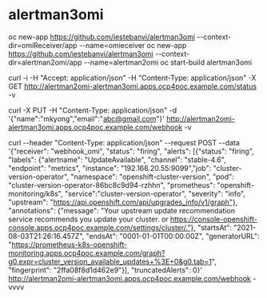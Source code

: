 # alertman3omi




oc new-app https://github.com/iestebanvi/alertman3omi --context-dir=omiReceiver/app --name=omieceiver
oc new-app https://github.com/iestebanvi/alertman3omi --context-dir=alertman2omi/app --name=alertman2omi
oc start-build alertman3omi

curl -i -H "Accept: application/json" -H "Content-Type: application/json" -X GET http://alertman2omi-alertman3omi.apps.ocp4poc.example.com/status -v

curl -X PUT -H "Content-Type: application/json" -d '{"name":"mkyong","email":"abc@gmail.com"}' http://alertman2omi-alertman3omi.apps.ocp4poc.example.com/webhook -v



curl --header "Content-Type: application/json"   --request POST   --data '{"receiver": "webhook_omi", "status": "firing", "alerts": [{"status": "firing", "labels": {"alertname": "UpdateAvailable", "channel": "stable-4.6", "endpoint": "metrics", "instance": "192.168.20.55:9099","job": "cluster-version-operator", "namespace": "openshift-cluster-version", "pod": "cluster-version-operator-86bc8c9d94-rzhhn", "prometheus": "openshift-monitoring/k8s", "service":"cluster-version-operator", "severity": "info", "upstream": "https://api.openshift.com/api/upgrades_info/v1/graph"}, "annotations": {"message": "Your upstream update recommendation service recommends you update your cluster.  or https://console-openshift-console.apps.ocp4poc.example.com/settings/cluster/."}, "startsAt": "2021-08-03T21:26:16.457Z", "endsAt": "0001-01-01T00:00:00Z", "generatorURL": "https://prometheus-k8s-openshift-monitoring.apps.ocp4poc.example.com/graph?g0.expr=cluster_version_available_updates+%3E+0&g0.tab=1", "fingerprint": "2ffa08f8d1d462e9"}],  "truncatedAlerts": 0}'   http://alertman2omi-alertman3omi.apps.ocp4poc.example.com/webhook -vvvv

